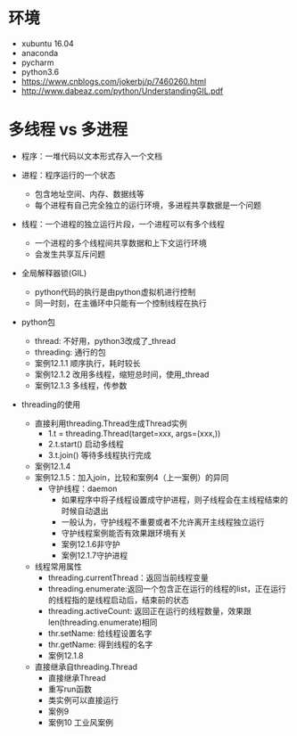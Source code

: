 # 环境
- xubuntu 16.04
- anaconda
- pycharm
- python3.6
- https://www.cnblogs.com/jokerbj/p/7460260.html
- http://www.dabeaz.com/python/UnderstandingGIL.pdf

# 多线程 vs 多进程
- 程序：一堆代码以文本形式存入一个文档
- 进程：程序运行的一个状态
    - 包含地址空间、内存、数据线等
    - 每个进程有自己完全独立的运行环境，多进程共享数据是一个问题
- 线程：一个进程的独立运行片段，一个进程可以有多个线程
    - 一个进程的多个线程间共享数据和上下文运行环境
    - 会发生共享互斥问题    
- 全局解释器锁(GIL)    
    - python代码的执行是由python虚拟机进行控制
    - 同一时刻，在主循环中只能有一个控制线程在执行
- python包
    - thread: 不好用，python3改成了_thread
    - threading: 通行的包
    - 案例12.1.1 顺序执行，耗时较长
    - 案例12.1.2 改用多线程，缩短总时间，使用_thread
    - 案例12.1.3 多线程，传参数        

- threading的使用
    - 直接利用threading.Thread生成Thread实例
        - 1.t = threading.Thread(target=xxx, args=(xxx,))
        - 2.t.start()  启动多线程
        - 3.t.join()  等待多线程执行完成
    - 案例12.1.4
    - 案例12.1.5：加入join，比较和案例4（上一案例）的异同
        - 守护线程：daemon
            - 如果程序中将子线程设置成守护进程，则子线程会在主线程结束的时候自动退出
            - 一般认为，守护线程不重要或者不允许离开主线程独立运行
            - 守护线程案例能否有效果跟环境有关
            - 案例12.1.6非守护
            - 案例12.1.7守护进程
    - 线程常用属性
        - threading.currentThread：返回当前线程变量
        - threading.enumerate:返回一个包含正在运行的线程的list，正在运行的线程指的是线程启动后，结束前的状态
        - threading.activeCount: 返回正在运行的线程数量，效果跟 len(threading.enumerate)相同 
        - thr.setName: 给线程设置名字
        - thr.getName: 得到线程的名字
        - 案例12.1.8
    - 直接继承自threading.Thread
        - 直接继承Thread
        - 重写run函数
        - 类实例可以直接运行
        - 案例9
        - 案例10  工业风案例
